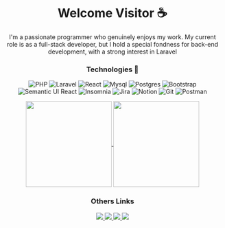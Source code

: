 <h1 align="center">Welcome Visitor ☕</h1>
<div align="center">
   I'm a passionate programmer who genuinely enjoys my work. My current role is as a full-stack developer, but I hold a special fondness for back-end development, with a strong interest in Laravel
</div>

<h3 align="center">Technologies 🤖</h3>
<div align="center">
  
  ![PHP](https://img.shields.io/badge/PHP-7175AA?style=for-the-badge&logo=php&logoColor=fff)
  ![Laravel](https://img.shields.io/badge/laravel-%23FF2D20.svg?style=for-the-badge&logo=laravel&logoColor=white)
  ![React](https://img.shields.io/badge/react-%2320232a.svg?style=for-the-badge&logo=react&logoColor=%2361DAFB)
  ![Mysql](https://img.shields.io/badge/MySQL-005C84?style=for-the-badge&logo=mysql&logoColor=white)
  ![Postgres](https://img.shields.io/badge/postgres-%23316192.svg?style=for-the-badge&logo=postgresql&logoColor=white)
  ![Bootstrap](https://img.shields.io/badge/Bootstrap-563D7C?style=for-the-badge&logo=bootstrap&logoColor=white)
  ![Semantic UI React](https://img.shields.io/badge/Semantic%20UI%20React-%2335BDB2.svg?style=for-the-badge&logo=SemanticUIReact&logoColor=white)
  ![Insomnia](https://img.shields.io/badge/Insomnia-black?style=for-the-badge&logo=insomnia&logoColor=5849BE)
  ![Jira](https://img.shields.io/badge/jira-%230A0FFF.svg?style=for-the-badge&logo=jira&logoColor=white)
  ![Notion](https://img.shields.io/badge/Notion-%23000000.svg?style=for-the-badge&logo=notion&logoColor=white)
  ![Git](https://img.shields.io/badge/git-%23F05033.svg?style=for-the-badge&logo=git&logoColor=white)
  ![Postman](https://img.shields.io/badge/Postman-FF6C37?style=for-the-badge&logo=postman&logoColor=white)

</div>
<div align="center">
  <a href="https://github.com/jonatastb">
    <img height=200 align="center" src="https://github-readme-stats.vercel.app/api?username=jonatastb&theme=midnight-purple&include_all_commits=true&count_private=true&hide_border=true" />
  </a>
  <a href="https://github.com/jonatastb">
    <img height=200 align="center" src="https://github-readme-stats.vercel.app/api/top-langs?username=jonatastb&layout=compact&langs_count=8&card_width=320&theme=midnight-purple&include_all_commits=true&count_private=true&hide_border=true" />
  </a>
</div>



<h3 align="center">Others Links</h3>
<div align="center" style="display: inline_block">
  
  <a href="https://instagram.com/jonatas.t.b?igshid=MzNlNGNkZWQ4Mg==">
    <img src="https://img.shields.io/badge/Instagram-E4405F?style=for-the-badge&logo=instagram&logoColor=white">
  </a>
  <a href="https://www.linkedin.com/in/jonatas-tb">
    <img src="https://img.shields.io/badge/LinkedIn-0077B5?style=for-the-badge&logo=linkedin&logoColor=white">
  </a>
  <a href="https://codepen.io/jonatastb">
    <img src="https://img.shields.io/badge/Codepen-000000?style=for-the-badge&logo=codepen&logoColor=white">
  </a>
  <a href="https://open.spotify.com/user/starlord_br?si=8e0ae16fca4a44e3">
    <img src="https://img.shields.io/badge/Spotify-1ED760?&style=for-the-badge&logo=spotify&logoColor=white">
  </a>
</div>
